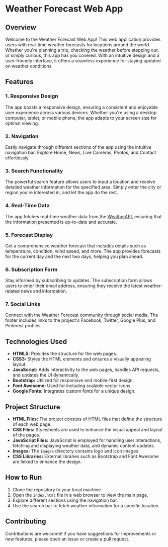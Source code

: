 # Weather Forecast Web App

## Overview
Welcome to the Weather Forecast Web App! This web application provides users with real-time weather forecasts for locations around the world. Whether you're planning a trip, checking the weather before stepping out, or simply curious, this app has you covered. With an intuitive design and a user-friendly interface, it offers a seamless experience for staying updated on weather conditions.

## Features
### 1. **Responsive Design**
The app boasts a responsive design, ensuring a consistent and enjoyable user experience across various devices. Whether you're using a desktop computer, tablet, or mobile phone, the app adapts to your screen size for optimal viewing.

### 2. **Navigation**
Easily navigate through different sections of the app using the intuitive navigation bar. Explore Home, News, Live Cameras, Photos, and Contact effortlessly.

### 3. **Search Functionality**
The powerful search feature allows users to input a location and receive detailed weather information for the specified area. Simply enter the city or region you're interested in, and let the app do the rest.

### 4. **Real-Time Data**
The app fetches real-time weather data from the [WeatherAPI](http://api.weatherapi.com/), ensuring that the information presented is up-to-date and accurate.

### 5. **Forecast Display**
Get a comprehensive weather forecast that includes details such as temperature, condition, wind speed, and more. The app provides forecasts for the current day and the next two days, helping you plan ahead.

### 6. **Subscription Form**
Stay informed by subscribing to updates. The subscription form allows users to enter their email address, ensuring they receive the latest weather-related news and information.

### 7. **Social Links**
Connect with the Weather Forecast community through social media. The footer includes links to the project's Facebook, Twitter, Google Plus, and Pinterest profiles.

## Technologies Used
- **HTML5:** Provides the structure for the web pages.
- **CSS3:** Styles the HTML elements and ensures a visually appealing layout.
- **JavaScript:** Adds interactivity to the web pages, handles API requests, and updates the UI dynamically.
- **Bootstrap:** Utilized for responsive and mobile-first design.
- **Font Awesome:** Used for including scalable vector icons.
- **Google Fonts:** Integrates custom fonts for a unique design.

## Project Structure
- **HTML Files:** The project consists of HTML files that define the structure of each web page.
- **CSS Files:** Stylesheets are used to enhance the visual appeal and layout of the pages.
- **JavaScript Files:** JavaScript is employed for handling user interactions, fetching and displaying weather data, and dynamic content updates.
- **Images:** The `images` directory contains logo and icon images.
- **CSS Libraries:** External libraries such as Bootstrap and Font Awesome are linked to enhance the design.

## How to Run
1. Clone the repository to your local machine.
2. Open the `index.html` file in a web browser to view the main page.
3. Explore different sections using the navigation bar.
4. Use the search bar to fetch weather information for a specific location.

## Contributing
Contributions are welcome! If you have suggestions for improvements or new features, please open an issue or create a pull request.

 
